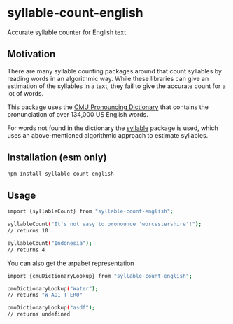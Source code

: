 # syllable-count-english

Accurate syllable counter for English text.

## Motivation
There are many syllable counting packages around that count syllables by reading words in an algorithmic way. While these libraries can give an estimation of the syllables in a text, they fail to give the accurate count for a lot of words.

This package uses the [CMU Pronouncing Dictionary](http://www.speech.cs.cmu.edu/cgi-bin/cmudict) that contains the pronunciation of over 134,000 US English words.

For words not found in the dictionary the [syllable](https://www.npmjs.com/package/syllable) package is used, which uses an above-mentioned algorithmic approach to estimate syllables.

## Installation (esm only)
```sh
npm install syllable-count-english
```

## Usage
```sh
import {syllableCount} from "syllable-count-english";

syllableCount("It's not easy to pronounce 'worcestershire'!");
// returns 10

syllableCount("Indonesia");
// returns 4
```

You can also get the arpabet representation 
```sh
import {cmuDictionaryLookup} from "syllable-count-english";

cmuDictionaryLookup("Water");
// returns "W AO1 T ER0"

cmuDictionaryLookup("asdf");
// returns undefined
```